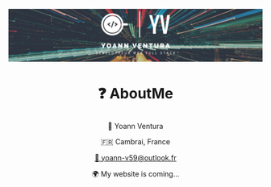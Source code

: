 ![banniere-dev](https://github.com/yoann-v/yoann-v/blob/main/img/banniere-dev.png)

# <p align=center>❓ AboutMe </p>
<div align="center">
<p>🤟 Yoann Ventura</p>
<p>🇫🇷 Cambrai, France </p>
<p><a href="mailto:yoann-v59@outlook.fr">📮 yoann-v59@outlook.fr </a></p>
<p>🌍 My website is coming... </p> 
</div>
